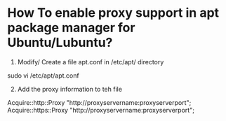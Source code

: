 # How To enable proxy support in apt package manager for Ubuntu/Lubuntu?

1. Modify/ Create a file apt.conf in /etc/apt/ directory

 sudo vi /etc/apt/apt.conf
 
 2. Add the proxy information to teh file

Acquire::http::Proxy "http://proxyservername:proxyserverport";
Acquire::https::Proxy "http://proxyservername:proxyserverport";
